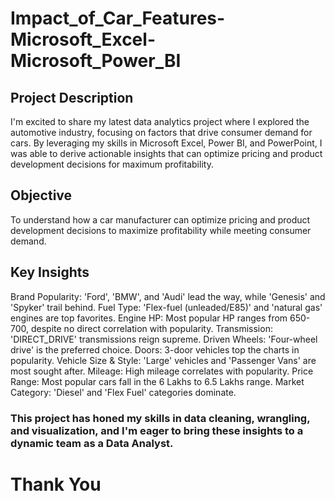 # Impact_of_Car_Features-Microsoft_Excel-Microsoft_Power_BI

## Project Description
I'm excited to share my latest data analytics project where I explored the automotive industry, focusing on factors that drive consumer demand for cars. By leveraging my skills in Microsoft Excel, Power BI, and PowerPoint, I was able to derive actionable insights that can optimize pricing and product development decisions for maximum profitability.

## Objective
To understand how a car manufacturer can optimize pricing and product development decisions to maximize profitability while meeting consumer demand.

## Key Insights
Brand Popularity: 'Ford', 'BMW', and 'Audi' lead the way, while 'Genesis' and 'Spyker' trail behind.
Fuel Type: 'Flex-fuel (unleaded/E85)' and 'natural gas' engines are top favorites.
Engine HP: Most popular HP ranges from 650-700, despite no direct correlation with popularity.
Transmission: 'DIRECT_DRIVE' transmissions reign supreme.
Driven Wheels: 'Four-wheel drive' is the preferred choice.
Doors: 3-door vehicles top the charts in popularity.
Vehicle Size & Style: 'Large' vehicles and 'Passenger Vans' are most sought after.
Mileage: High mileage correlates with popularity.
Price Range: Most popular cars fall in the 6 Lakhs to 6.5 Lakhs range.
Market Category: 'Diesel' and 'Flex Fuel' categories dominate.

### This project has honed my skills in data cleaning, wrangling, and visualization, and I'm eager to bring these insights to a dynamic team as a Data Analyst.
# Thank You
